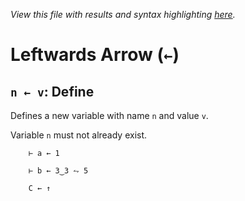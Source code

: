 *View this file with results and syntax highlighting [here](https://mlochbaum.github.io/BQN/help/define.html).*

# Leftwards Arrow (`←`)

## `n ← v`: Define

Defines a new variable with name `n` and value `v`.

Variable `n` must not already exist.

        ⊢ a ← 1

        ⊢ b ← 3‿3 ⥊ 5

        C ← ↑